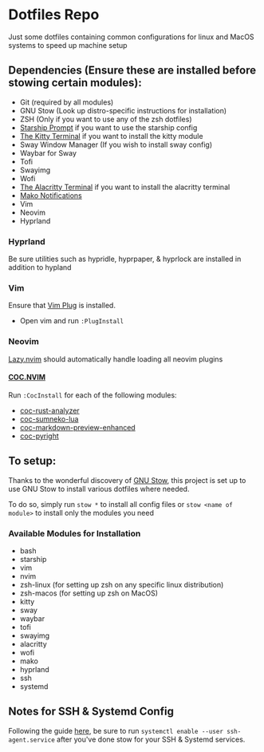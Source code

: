 # Dotfiles Repo
Just some dotfiles containing common configurations for linux and MacOS systems to speed up machine setup

## Dependencies (Ensure these are installed before stowing certain modules):
* Git (required by all modules)
* GNU Stow (Look up distro-specific instructions for installation) 
* ZSH (Only if you want to use any of the zsh dotfiles)
* [Starship Prompt](https://starship.rs/) if you want to use the starship config
* [The Kitty Terminal](https://sw.kovidgoyal.net/kitty/) if you want to install the kitty module
* Sway Window Manager (If you wish to install sway config)
* Waybar for Sway
* Tofi
* Swayimg
* Wofi
* [The Alacritty Terminal](https://alacritty.org/) if you want to install the alacritty terminal
* [Mako Notifications](https://github.com/emersion/mako)
* Vim
* Neovim
* Hyprland

### Hyprland
Be sure utilities such as hypridle, hyprpaper, & hyprlock are installed in addition to hypland

### Vim
Ensure that [Vim Plug](https://github.com/junegunn/vim-plug) is installed.
* Open vim and run `:PlugInstall` 

### Neovim
[Lazy.nvim](https://github.com/folke/lazy.nvim) should automatically handle loading all neovim plugins
#### [COC.NVIM](https://github.com/neoclide/coc.nvim)
Run `:CocInstall` for each of the following modules:
* [coc-rust-analyzer](https://github.com/fannheyward/coc-rust-analyzer)
* [coc-sumneko-lua](https://github.com/xiyaowong/coc-sumneko-lua)
* [coc-markdown-preview-enhanced](https://github.com/weirongxu/coc-markdown-preview-enhanced)
* [coc-pyright](https://github.com/fannheyward/coc-pyright)

## To setup:
Thanks to the wonderful discovery of [GNU Stow](https://www.gnu.org/software/stow/manual/stow.html), this project is set up to use GNU Stow to install various dotfiles where needed.

To do so, simply run `stow *` to install all config files or `stow <name of module>` to install only the modules you need

### Available Modules for Installation
* bash
* starship
* vim
* nvim
* zsh-linux (for setting up zsh on any specific linux distribution)
* zsh-macos (for setting up zsh on MacOS)
* kitty
* sway
* waybar
* tofi
* swayimg
* alacritty 
* wofi
* mako
* hyprland
* ssh
* systemd

## Notes for SSH & Systemd Config
Following the guide [here](https://www.lorenzobettini.it/2023/09/hyprland-and-ssh-agent/), be sure to run `systemctl enable --user ssh-agent.service` after you've done stow for your SSH & Systemd services.

